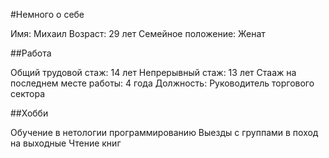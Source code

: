 #Немного о  себе

Имя: Михаил
Возраст: 29 лет
Семейное положение: Женат

##Работа

Общий трудовой стаж: 14 лет
Непрерывный стаж: 13 лет
Стааж на последнем месте работы: 4 года
Должность: Руководитель торгового сектора

##Хобби

Обучение в нетологии программированию
Выезды с группами в поход на выходные
Чтение книг


